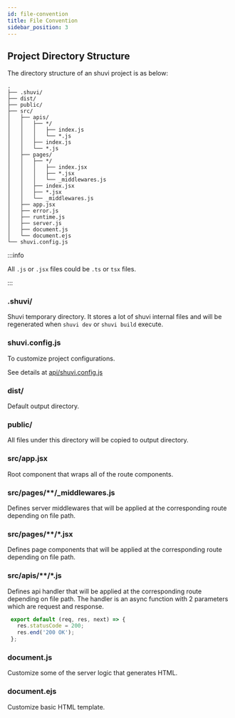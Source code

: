 ```yaml
---
id: file-convention
title: File Convention
sidebar_position: 3
---
```


## Project Directory Structure
The directory structure of an shuvi project is as below:

```
.
├── .shuvi/
├── dist/
├── public/
├── src/
│   ├── apis/
│   │   ├── */
│   │   │   ├── index.js
│   │   │   └── *.js
│   │   ├── index.js
│   │   └── *.js
│   ├── pages/
│   │   ├── */
│   │   │   ├── index.jsx
│   │   │   ├── *.jsx
│   │   │   └── _middlewares.js
│   │   ├── index.jsx
│   │   ├── *.jsx
│   │   └── _middlewares.js
│   ├── app.jsx
│   ├── error.js
│   ├── runtime.js
│   ├── server.js
│   ├── document.js
│   └── document.ejs
└── shuvi.config.js
```
:::info

All `.js` or `.jsx` files could be `.ts` or `tsx` files.

:::


### .shuvi/

Shuvi temporary directory. It stores a lot of shuvi internal files and will be regenerated when `shuvi dev` or `shuvi build` execute.

### shuvi.config.js
To customize project configurations.

See details at [api/shuvi.config.js](./config.md)

### dist/
Default output directory.

### public/
All files under this directory will be copied to output directory.

### src/app.jsx
Root component that wraps all of the route components.

### src/pages/\*\*/\_middlewares.js
Defines server middlewares that will be applied at the corresponding route depending on file path.


### src/pages/\*\*/\*.jsx
Defines page components that will be applied at the corresponding route depending on file path.

### src/apis/\*\*/\*.js
Defines api handler that will be applied at the corresponding route depending on file path.
The handler is an async function with 2 parameters which are request and response.
```js title="src/apis/**/*.js"
 export default (req, res, next) => {
   res.statusCode = 200;
   res.end('200 OK');
 };
```

### document.js

Customize some of the server logic that generates HTML.

### document.ejs

Customize basic HTML template.